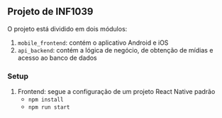 ## Projeto de INF1039

O projeto está dividido em dois módulos:

1. `mobile_frontend`: contém o aplicativo Android e iOS
2. `api_backend`: contém a lógica de negócio, de obtenção de mídias e acesso ao banco de dados

### Setup 

1. Frontend: segue a configuração de um projeto React Native padrão
    - `npm install`
    - `npm run start`

